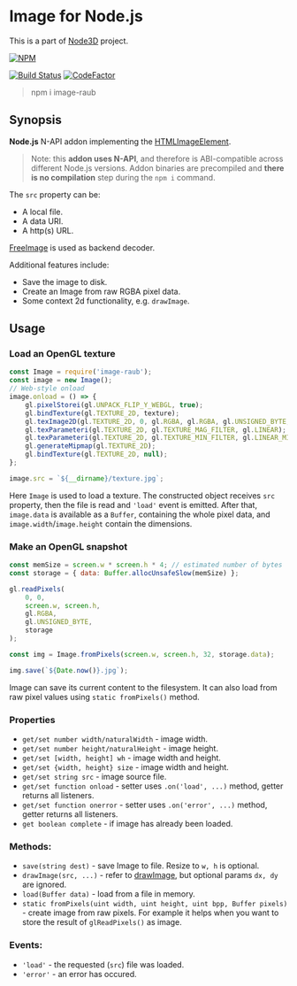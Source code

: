 # Image for Node.js

This is a part of [Node3D](https://github.com/node-3d) project.

[![NPM](https://nodei.co/npm/image-raub.png?compact=true)](https://www.npmjs.com/package/image-raub)

[![Build Status](https://api.travis-ci.com/node-3d/image-raub.svg?branch=master)](https://travis-ci.com/node-3d/image-raub)
[![CodeFactor](https://www.codefactor.io/repository/github/node-3d/image-raub/badge)](https://www.codefactor.io/repository/github/node-3d/image-raub)

> npm i image-raub


## Synopsis

**Node.js** N-API addon implementing the
[HTMLImageElement](https://developer.mozilla.org/en-US/docs/Web/API/HTMLImageElement/Image).

> Note: this **addon uses N-API**, and therefore is ABI-compatible across different
Node.js versions. Addon binaries are precompiled and **there is no compilation**
step during the `npm i` command.

The `src` property can be:
* A local file.
* A data URI.
* A http(s) URL.


[FreeImage](http://freeimage.sourceforge.net/) is used as backend decoder.


Additional features include:
* Save the image to disk.
* Create an Image from raw RGBA pixel data.
* Some context 2d functionality, e.g. `drawImage`.


## Usage

### Load an OpenGL texture

```js
const Image = require('image-raub');
const image = new Image();
// Web-style onload
image.onload = () => {
	gl.pixelStorei(gl.UNPACK_FLIP_Y_WEBGL, true);
	gl.bindTexture(gl.TEXTURE_2D, texture);
	gl.texImage2D(gl.TEXTURE_2D, 0, gl.RGBA, gl.RGBA, gl.UNSIGNED_BYTE, image);
	gl.texParameteri(gl.TEXTURE_2D, gl.TEXTURE_MAG_FILTER, gl.LINEAR);
	gl.texParameteri(gl.TEXTURE_2D, gl.TEXTURE_MIN_FILTER, gl.LINEAR_MIPMAP_NEAREST);
	gl.generateMipmap(gl.TEXTURE_2D);
	gl.bindTexture(gl.TEXTURE_2D, null);
};

image.src = `${__dirname}/texture.jpg`;
```

Here `Image` is used to load a texture. The constructed object receives `src` property,
then the file is read and `'load'` event is emitted. After that, `image.data` is
available as a `Buffer`, containing the whole pixel data, and `image.width`/`image.height`
contain the dimensions.

### Make an OpenGL snapshot

```js
const memSize = screen.w * screen.h * 4; // estimated number of bytes
const storage = { data: Buffer.allocUnsafeSlow(memSize) };

gl.readPixels(
	0, 0,
	screen.w, screen.h,
	gl.RGBA,
	gl.UNSIGNED_BYTE,
	storage
);

const img = Image.fromPixels(screen.w, screen.h, 32, storage.data);

img.save(`${Date.now()}.jpg`);
```

Image can save its current content to the filesystem. It can also load from raw
pixel values using `static fromPixels()` method.


### Properties

* `get/set number width/naturalWidth` - image width.
* `get/set number height/naturalHeight` - image height.
* `get/set [width, height] wh` - image width and height.
* `get/set {width, height} size` - image width and height.
* `get/set string src` - image source file.
* `get/set function onload` - setter uses `.on('load', ...)` method, getter returns all listeners.
* `get/set function onerror` - setter uses `.on('error', ...)` method, getter returns all listeners.
* `get boolean complete` - if image has already been loaded.


### Methods:

* `save(string dest)` - save Image to file. Resize to `w, h` is optional.
* `drawImage(src, ...)` - refer to
[drawImage](https://developer.mozilla.org/en-US/docs/Web/API/CanvasRenderingContext2D/drawImage),
but optional params `dx, dy` are ignored.
* `load(Buffer data)` - load from a file in memory.
* `static fromPixels(uint width, uint height, uint bpp, Buffer pixels)` - create
image from raw pixels. For example it helps when you want to store the result
of `glReadPixels()` as image.


### Events:

* `'load'` - the requested (`src`) file was loaded.
* `'error'` - an error has occured.
